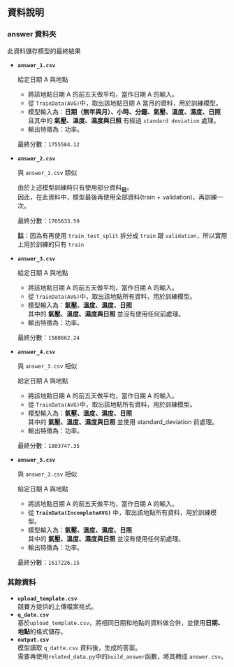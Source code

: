 ##  資料說明

### answer 資料夾

此資料儲存模型的最終結果

* **```answer_1.csv```**  

    給定日期 A 與地點
    * 將該地點日期 A 的前五天做平均，當作日期 A 的輸入。
    * 從 ```TrainData(AVG)```中，取出該地點日期 A 當月的資料，用於訓練模型。
    * 模型輸入為：**日期（無年與月）、小時、分鐘、氣壓、溫度、濕度、日照**  
        且其中的 **氣壓、溫度、濕度與日照** 有經過 ```standard deviation``` 處理。
    * 輸出特徵為：功率。

    最終分數：```1755584.12```


* **```answer_2.csv```**  

    與 ```answer_1.csv``` 類似  
    
    由於上述模型訓練時只有使用部分資料<sub>**註**</sub>。  
    因此，在此資料中，模型最後再使用全部資料(train + validation)，再訓練一次。

    最終分數：```1765633.59```
      
    **註**：因為有再使用 ```train_test_split``` 拆分成 ```train``` 跟 ```validation```，所以實際上用於訓練的只有 ```train```

    
* **```answer_3.csv```**  

    給定日期 A 與地點
    * 將該地點日期 A 的前五天做平均，當作日期 A 的輸入。
    * 從 ```TrainData(AVG)```中，取出該地點所有資料，用於訓練模型。
    * 模型輸入為：**氣壓、溫度、濕度、日照**  
        其中的 **氣壓、溫度、濕度與日照** 並沒有使用任何前處理。
    * 輸出特徵為：功率。

    最終分數：```1588662.24```


* **```answer_4.csv```**  

    與 ```answer_3.csv``` 相似  

    給定日期 A 與地點
    * 將該地點日期 A 的前五天做平均，當作日期 A 的輸入。
    * 從 ```TrainData(AVG)```中，取出該地點所有資料，用於訓練模型。
    * 模型輸入為：**氣壓、溫度、濕度、日照**  
        其中的 **氣壓、溫度、濕度與日照** 並使用 standard_deviation 前處理。
    * 輸出特徵為：功率。

    最終分數：```1803747.35```


* **```answer_5.csv```**  

    與 ```answer_3.csv``` 相似  

    給定日期 A 與地點
    * 將該地點日期 A 的前五天做平均，當作日期 A 的輸入。
    * 從 **```TrainData(IncompleteAVG)```** 中，取出該地點所有資料，用於訓練模型。
    * 模型輸入為：**氣壓、溫度、濕度、日照**  
        其中的 **氣壓、溫度、濕度與日照** 並沒有使用任何前處理。
    * 輸出特徵為：功率。

    最終分數：```1617226.15```
    

### 其餘資料
* **```upload_template.csv```**  
    競賽方提供的上傳檔案格式。
* **```q_date.csv```**  
    基於```upload_template.csv```，將相同日期和地點的資料做合併，並使用**日期、地點**的格式儲存。
* **```output.csv```**  
    模型讀取 ```q_datte.csv``` 資料後，生成的答案。  
    需要再使用```related_data.py```中的```build_answer```函數，將其轉成 ```answer.csv```。